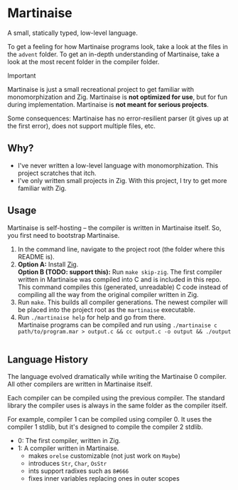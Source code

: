 # Martinaise

A small, statically typed, low-level language.

To get a feeling for how Martinaise programs look, take a look at the files in the `advent` folder.
To get an in-depth understanding of Martinaise, take a look at the most recent folder in the compiler folder.

> [!IMPORTANT]
> Martinaise is just a small recreational project to get familiar with monomorphization and Zig.
> Martinaise is **not optimized for use**, but for fun during implementation.
> Martinaise is **not meant for serious projects**.
>
> Some consequences:
> Martinaise has no error-resilient parser (it gives up at the first error), does not support multiple files, etc.

## Why?

- I've never written a low-level language with monomorphization.
  This project scratches that itch.
- I've only written small projects in Zig.
  With this project, I try to get more familiar with Zig.

## Usage

Martinaise is self-hosting – the compiler is written in Martinaise itself.
So, you first need to bootstrap Martinaise.

1. In the command line, navigate to the project root (the folder where this README is).
2. **Option A:** Install [Zig](https://ziglang.org).  
   **Option B (TODO: support this):** Run `make skip-zig`. The first compiler written in Martinaise was compiled into C and is included in this repo. This command compiles this (generated, unreadable) C code instead of compiling all the way from the original compiler written in Zig.
3. Run `make`. This builds all compiler generations. The newest compiler will be placed into the project root as the `martinaise` executable.
4. Run `./martinaise help` for help and go from there.  
   Martinaise programs can be compiled and run using `./martinaise c path/to/program.mar > output.c && cc output.c -o output && ./output`


```
```


## Language History

The language evolved dramatically while writing the Martinaise 0 compiler.
All other compilers are written in Martinaise itself.

Each compiler can be compiled using the previous compiler.
The standard library the compiler uses is always in the same folder as the compiler itself.

For example, compiler 1 can be compiled using compiler 0.
It uses the compiler 1 stdlib, but it's designed to compile the compiler 2 stdlib.

- 0: The first compiler, written in Zig.
- 1: A compiler written in Martinaise.
  - makes `orelse` customizable (not just work on `Maybe`)
  - introduces `Str`, `Char`, `OsStr`
  - ints support radixes such as `8#666`
  - fixes inner variables replacing ones in outer scopes
